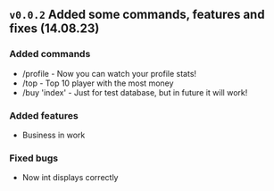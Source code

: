 ## `v0.0.2` Added some commands, features and fixes (14.08.23)

### Added commands

- /profile - Now you can watch your profile stats!
- /top - Top 10 player with the most money
- /buy 'index' - Just for test database, but in future it will work!

### Added features

- Business in work

### Fixed bugs

- Now int displays correctly
